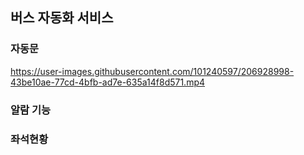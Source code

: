 ## 버스 자동화 서비스  

### 자동문


https://user-images.githubusercontent.com/101240597/206928998-43be10ae-77cd-4bfb-ad7e-635a14f8d571.mp4



### 알람 기능

### 좌석현황
